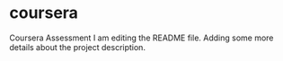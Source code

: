 # coursera
Coursera Assessment
I am editing the README file. Adding some more details about the project description.

